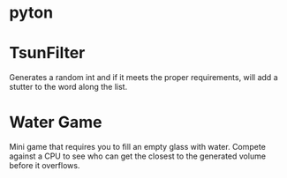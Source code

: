 # pyton
# **TsunFilter**<br />
Generates a random int and if it meets the proper requirements, will add a stutter to the word along the list.

# **Water Game**<br />
Mini game that requires you to fill an empty glass with water. Compete against a CPU to see who can get the closest to the generated volume before it overflows.
